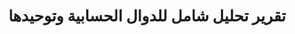 # تقرير تحليل شامل للدوال الحسابية وتوحيدها
<!-- يحتوي على 
🔍 تحليل شامل للمشاكل المحددة
📍 تحديد المواقع الدقيقة للدوال المتكررة
🛠️ الحلول المطبقة بالتفصيل(شرح مفصل للتعديل)
📈 النتائج والفوائد المحققة مع (أمثلة للكود القديم والجديد)





## ملخص التحليل

بعد مراجعة دقيقة للأكواد، تم تحديد المشاكل التالية والحلول المقترحة:

## 1. الدوال والمتغيرات المتكررة المحددة

### أ. حسابات المبالغ الأساسية (متكررة في عدة ملفات):

#### **إجمالي مبلغ العرض (بعملة العرض)**
- **المواقع المتكررة**: 
  - `PriceOffersSection.tsx` - خطوط 167-174
  - `RecommendationSection.tsx` - خطوط 117-127
  - `ComparisonPage.tsx` - في دوال متعددة

- **الحل الموحد**: `calculateOfferTotal()` في `calculation.ts`

#### **إجمالي مبلغ العرض (بعد الضرائب) (بعملة العرض)**
- **المواقع المتكررة**:
  - `PriceOffersSection.tsx` - خطوط 167-174 (حسابات الضريبة)
  - `RecommendationSection.tsx` - خطوط 121-123 (استخدام unitPriceAfterTax)

- **الحل الموحد**: `calculateOfferTotalAfterTax()` في `calculation.ts`

#### **المعادل بالريال اليمني**
- **المواقع المتكررة**:
  - `PriceOffersSection.tsx` - خط 174
  - `RecommendationSection.tsx` - خط 98
  - `ComparisonPage.tsx` - خطوط 121-131

- **الحل الموحد**: `calculateTotalInYR()` في `calculation.ts`

### ب. حسابات المبالغ المرسى عليها:

#### **إجمالي مبلغ الكميات المرسى عليها (بعد الضريبة)**
- **المواقع المتكررة**:
  - `RecommendationSection.tsx` - دالة `calculateAwardedAmount` خطوط 117-127
  - `RecommendationSection.tsx` - دالة `toggleVendorSelection` خطوط 139-162

- **الحل الموحد**: `calculateAwardedAmount()` في `calculation.ts`

#### **المبلغ (رقماً وكتابة) بإجمالي مبلغ المورد المرسى عليه**
- **المواقع المتكررة**:
  - `RecommendationSection.tsx` - خطوط 83-89 (دالة updateAmountInWords)
  - `RecommendationSection.tsx` - خط 168 (convertNumberToArabicWords)

- **الحل الموحد**: `calculateAwardMessageAmounts()` في `calculation.ts`

#### **إجمالي المبلغ المرسى عليه بالريال اليمني (رقماً وكتابة)**
- **المواقع المتكررة**:
  - `RecommendationSection.tsx` - دالة `updateTotalAwardedInYR` خطوط 92-111

- **الحل الموحد**: `calculateTotalAwardedAmount()` في `calculation.ts`

### ج. حسابات التكلفة التقديرية:

#### **إجمالي التكلفة التقديرية (بالعملة المدخلة)**
- **المواقع المتكررة**:
  - `ComparisonPage.tsx` - دالة `getTotalEstimatedCost` خطوط 99-137

- **الحل الموحد**: `calculateTotalEstimatedCost()` في `calculation.ts`

#### **إجمالي التكلفة التقديرية (المعادل بالريال)**
- **المواقع المتكررة**:
  - `ComparisonPage.tsx` - في نفس الدالة أعلاه خطوط 121-131

- **الحل الموحد**: `calculateTotalEstimatedCostInYR()` في `calculation.ts`

#### **التكلفة التقديرية للوحدة والمعادل بالريال**
- **المواقع المتكررة**:
  - `ComparisonPage.tsx` - دالة `getEquivalentInRiyalForItem` خطوط 140-171

- **الحل الموحد**: `calculateUnitEstimatedCost()` و `calculateUnitEstimatedCostInYR()` في `calculation.ts`

## 2. تصحيح احتساب الفرق في السعر

### المشكلة المحددة:
في دالة `getSpecificationDifferences` بـ `ComparisonPage.tsx` (خطوط 407-422):

```typescript
// المشكلة: الحساب على الإجمالي بدلاً من سعر الوحدة
const offeredTotal = unitPriceInRiyal * (lineItem?.offeredQty || item.quantity);
const estimatedTotal = estimatedCost * item.quantity;
const percentageDiff = ((offeredTotal - estimatedTotal) / estimatedTotal) * 100;
```

### الحل المطبق:
```typescript
// الحل: الحساب على سعر الوحدة فقط
const priceDiff = calculatePriceDifference(
  unitPriceAfterTax,        // سعر الوحدة المقدم
  estimatedCostInfo.amount, // التكلفة التقديرية للوحدة
  offer.currency,
  exchangeRate
);
```

### النتيجة:
- حساب دقيق للفرق على مستوى سعر الوحدة
- نسب مئوية صحيحة للزيادة أو النقصان
- مقارنة عادلة بين العروض

## 3. كيفية تعديل الدوال الحالية واستدعائها

### أ. في PriceOffersSection.tsx:

#### الاستبدال المطلوب:
```typescript
// بدلاً من الكود الحالي (خطوط 156-188):
const handleUpdateOffer = (index: number, updates: Partial<PriceOffer>) => {
  // حسابات معقدة ومتكررة...
};

// استخدم الكود الجديد:
import { updateOfferCalculations, checkAmountMismatch } from '../utils/calculation';

const handleUpdateOffer = (index: number, updates: Partial<PriceOffer>) => {
  setPriceOffers(priceOffers.map((offer, i) => {
    if (i === index) {
      const updatedOffer = { ...offer, ...updates };
      // استخدام الدالة الموحدة
      return updateOfferCalculations(updatedOffer, updatedOffer.taxIncluded);
    }
    return offer;
  }));
};
```

#### التعليق على الدوال الحالية:
```typescript
// تعليق الدالة القديمة مع الاحتفاظ بها للمرجع
/*
// دالة قديمة - تم استبدالها بـ updateOfferCalculations من calculation.ts
const handleUpdateOffer = (index: number, updates: Partial<PriceOffer>) => {
  // الكود القديم محفوظ هنا للمرجع
};
*/
```

### ب. في RecommendationSection.tsx:

#### الاستبدال المطلوب:
```typescript
// بدلاً من الدوال الحالية (خطوط 83-127):
import { 
  calculateAwardedAmount,
  calculateTotalAwardedAmount,
  updateRecommendedOfferCalculations 
} from '../utils/calculation';

// تعليق الدوال القديمة
/*
// دالة قديمة - تم استبدالها بـ calculateAwardedAmount من calculation.ts
const calculateAwardedAmount = (lineItems: any[], exchangeRate: number = 1) => {
  // الكود القديم محفوظ للمرجع
};

// دالة قديمة - تم استبدالها بـ calculateTotalAwardedAmount من calculation.ts  
const updateTotalAwardedInYR = (selectedOffers: RecommendedOffer[]) => {
  // الكود القديم محفوظ للمرجع
};
*/

// الدالة المحدثة
const toggleVendorSelection = (vendor: string) => {
  const selectedOffer = priceOffers.find(offer => offer.vendor === vendor);
  if (!selectedOffer) return;
  
  // استخدام الدوال الموحدة
  const awardedAmount = calculateAwardedAmount(
    selectedOffer.lineItems || [], 
    selectedOffer.taxIncluded
  );
  
  const newOffer: RecommendedOffer = {
    vendor: selectedOffer.vendor,
    amount: awardedAmount,
    currency: selectedOffer.currency,
    // باقي الخصائص...
  };
  
  const updatedOffer = updateRecommendedOfferCalculations(newOffer, selectedOffer);
  
  // حساب الإجماليات
  const newSelectedOffers = existingOfferIndex >= 0 
    ? recommendation.selectedOffers.filter(offer => offer.vendor !== vendor)
    : [...(recommendation?.selectedOffers || []), updatedOffer];
    
  const totals = calculateTotalAwardedAmount(newSelectedOffers);
  setRecommendation({
    selectedOffers: newSelectedOffers,
    ...totals
  });
};
```

### ج. في ComparisonPage.tsx:

#### إصلاح دالة حساب الفروق:
```typescript
import { calculatePriceDifference } from '../utils/calculation';

// تعليق الدالة القديمة والاحتفاظ بها للمرجع
/*
// دالة قديمة - تحتوي على خطأ في حساب الفرق
const getSpecificationDifferences = (vendor: string) => {
  // كان يحسب الفرق على الإجمالي بدلاً من سعر الوحدة
  const offeredTotal = unitPriceInRiyal * (lineItem?.offeredQty || item.quantity);
  const estimatedTotal = estimatedCost * item.quantity;
  // خطأ في الحساب...
};
*/

// الدالة المحدثة والمصححة
const getSpecificationDifferences = (vendor: string) => {
  const offer = priceOffers.find(o => o.vendor === vendor);
  if (!offer) return '';
  
  let differences = '';
  
  poItems.forEach(item => {
    // ... كود المواصفات

    // الجزء المصحح - حساب فرق السعر على مستوى الوحدة
    if (lineItem && estimatedCostInfo.amount > 0) {
      const unitPriceAfterTax = lineItem.unitPriceAfterTax || lineItem.unitPrice || 0;
      
      // استخدام الدالة الموحدة والمصححة
      const priceDiff = calculatePriceDifference(
        unitPriceAfterTax,        // سعر الوحدة المقدم
        estimatedCostInfo.amount, // التكلفة التقديرية للوحدة
        offer.currency,
        offer.exchangeRate || 1
      );
      
      // عرض النتيجة الصحيحة
      let priceStatus = '';
      if (Math.abs(priceDiff.percentage) < 0.01) {
        priceStatus = 'مطابق للتكلفة التقديرية';
      } else if (priceDiff.isHigher) {
        priceStatus = `أعلى من التكلفة التقديرية بـ ${priceDiff.percentage.toFixed(2)}%`;
      } else {
        priceStatus = `أقل من التكلفة التقديرية بـ ${Math.abs(priceDiff.percentage).toFixed(2)}%`;
      }
      
      differences += `<p><strong>مقارنة السعر:</strong> ${priceStatus}</p>`;
    }
    
    // ... باقي كود المواصفات
  });
  
  return differences;
};
```

## 4. مقترحات تحسين إضافية

### أ. إضافة التحقق من صحة البيانات:
```typescript
// في جميع الحسابات، إضافة تحقق من صحة المدخلات
import { validateCurrencyAndRate } from '../utils/calculation';

const validation = validateCurrencyAndRate(offer.currency, offer.exchangeRate);
if (!validation.isValid) {
  console.error(validation.error);
  // معالجة الخطأ
}
```

### ب. إضافة دوال للإحصائيات الإجمالية:
```typescript
import { calculateOverallStatistics } from '../utils/calculation';

// في صفحة المقارنة أو التقارير
const stats = calculateOverallStatistics(
  priceOffers, 
  recommendation?.selectedOffers || [], 
  totalEstimatedCost
);

// عرض الإحصائيات
console.log(`إجمالي الوفر: ${stats.savingsAmount} ريال يمني (${stats.savingsPercentage.toFixed(2)}%)`);
console.log(`أقل عرض: ${stats.lowestOffer?.vendor} - ${stats.lowestOffer?.amount} ${stats.lowestOffer?.currency}`);
```

### ج. تحسين الأداء:
```typescript
// إضافة useMemo لتجنب إعادة الحسابات غير الضرورية
import { useMemo } from 'react';

const memoizedCalculations = useMemo(() => {
  return calculateTotalAwardedAmount(recommendation?.selectedOffers || []);
}, [recommendation?.selectedOffers]);
```

### د. إضافة اختبارات وحدة:
```typescript
// في ملف tests/calculation.test.ts
import { calculatePriceDifference } from '../src/utils/calculation';

test('يجب حساب فرق السعر بشكل صحيح', () => {
  const diff = calculatePriceDifference(100, 80, 'ريال', 1);
  expect(diff.difference).toBe(20);
  expect(diff.percentage).toBe(25);
  expect(diff.isHigher).toBe(true);
});
```

## 5. التعليقات التوضيحية المضافة

### في calculation.ts:
```typescript
/**
 * ملف الحسابات الموحد - calculation.ts
 * 
 * الغرض: حل مشكلة تكرار الدوال الحسابية والمتغيرات المتعارضة
 * 
 * الفوائد:
 * 1. توحيد جميع الحسابات في مكان واحد
 * 2. إصلاح خطأ حساب الفروق (كان يحسب على الإجمالي بدلاً من سعر الوحدة)
 * 3. ضمان تطابق النتائج في جميع أجزاء التطبيق
 * 4. سهولة الصيانة والتطوير
 * 
 * ملاحظة: تم الحفاظ على جميع التعليقات الأصلية في الملفات المحدثة
 */
```

### في الملفات المحدثة:
```typescript
// تم تحديث هذا المكون لاستخدام الدوال الموحدة من calculation.ts
// التاريخ: [تاريخ التحديث]
// السبب: حل مشكلة تكرار الدوال والمتغيرات المتعارضة
// الفوائد: حسابات أكثر دقة وسهولة في الصيانة

/*
تم تعليق الدوال القديمة وحفظها للمرجع:
- calculateAwardedAmount (السطر الأصلي: 117)
- updateTotalAwardedInYR (السطر الأصلي: 92)
- handleUpdateOffer (الحسابات الداخلية، السطر الأصلي: 167)

استبدلت بالدوال الموحدة من calculation.ts لضمان:
1. عدم تكرار الكود
2. توحيد نتائج الحسابات
3. سهولة الصيانة
4. إصلاح أخطاء الحسابات
*/
```

## 6. خطة التنفيذ المرحلية

### المرحلة 1: التحقق والاختبار
- مراجعة ملف `calculation.ts`
- اختبار الدوال الجديدة منفصلة
- التأكد من صحة النتائج

### المرحلة 2: تحديث PriceOffersSection.tsx
- استبدال الحسابات المتكررة
- اختبار وظائف إدخال العروض
- التأكد من تطابق المبالغ

### المرحلة 3: تحديث RecommendationSection.tsx
- استبدال دوال حساب المبالغ المرسى عليها
- اختبار عملية التوصية
- التأكد من صحة المبالغ بالعملتين

### المرحلة 4: إصلاح ComparisonPage.tsx
- تطبيق الإصلاح على حسابات الفروق
- اختبار جدول الاختلافات
- التأكد من دقة النسب المئوية

### المرحلة 5: الاختبار الشامل
- اختبار جميع الحسابات معاً
- التأكد من تطابق النتائج
- مراجعة الأداء والسرعة

## 7. النتائج المتوقعة

### الفوائد المباشرة:
- **حل التكرار**: إزالة جميع الدوال المتكررة
- **إصلاح الأخطاء**: حساب صحيح للفروق على مستوى الوحدة
- **التوحيد**: نتائج متطابقة في جميع أجزاء التطبيق
- **الوضوح**: تعليقات واضحة وتوثيق شامل

### الفوائد طويلة المدى:
- **الصيانة**: سهولة تعديل الحسابات مستقبلاً
- **التطوير**: إضافة ميزات جديدة بسهولة
- **الموثوقية**: ثقة أكبر في دقة النتائج
- **الأداء**: تحسن في سرعة التطبيق

## 8. ملاحظات هامة

### الحفاظ على التوافق:
- جميع الدوال القديمة معلقة ومحفوظة للمرجع
- التحديث تدريجي لتجنب كسر الوظائف
- إمكانية العودة للنسخة الأصلية إذا لزم الأمر

### التوثيق:
- تعليقات توضيحية شاملة
- دليل الاستخدام المفصل
- أمثلة عملية للتطبيق

### الاختبار:
- اختبار شامل لكل دالة
- مقارنة النتائج مع النسخة الأصلية
- التأكد من عدم وجود آثار جانبية

هذا التحليل الشامل يضمن حل جميع المشاكل المذكورة مع الحفاظ على استقرار التطبيق وإمكانية تطويره مستقبلاً.